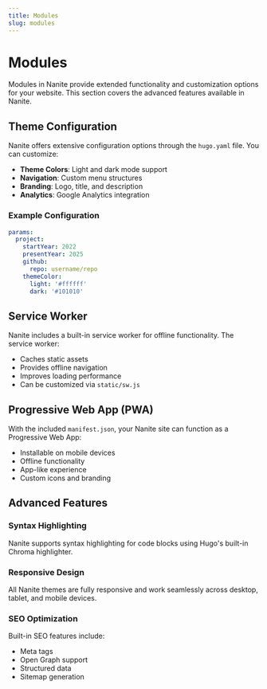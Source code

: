 ```yaml
---
title: Modules
slug: modules
---
```


# Modules

Modules in Nanite provide extended functionality and customization options for your website. This section covers the advanced features available in Nanite.

## Theme Configuration

Nanite offers extensive configuration options through the `hugo.yaml` file. You can customize:

- **Theme Colors**: Light and dark mode support
- **Navigation**: Custom menu structures
- **Branding**: Logo, title, and description
- **Analytics**: Google Analytics integration

### Example Configuration

```yaml
params:
  project:
    startYear: 2022
    presentYear: 2025
    github:
      repo: username/repo
    themeColor:
      light: '#ffffff'
      dark: '#101010'
```

## Service Worker

Nanite includes a built-in service worker for offline functionality. The service worker:

- Caches static assets
- Provides offline navigation
- Improves loading performance
- Can be customized via `static/sw.js`

## Progressive Web App (PWA)

With the included `manifest.json`, your Nanite site can function as a Progressive Web App:

- Installable on mobile devices
- Offline functionality
- App-like experience
- Custom icons and branding

## Advanced Features

### Syntax Highlighting

Nanite supports syntax highlighting for code blocks using Hugo's built-in Chroma highlighter.

### Responsive Design

All Nanite themes are fully responsive and work seamlessly across desktop, tablet, and mobile devices.

### SEO Optimization

Built-in SEO features include:
- Meta tags
- Open Graph support
- Structured data
- Sitemap generation 